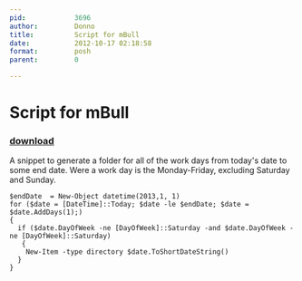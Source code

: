 ```yaml
---
pid:            3696
author:         Donno
title:          Script for mBull
date:           2012-10-17 02:18:58
format:         posh
parent:         0

---
```


# Script for mBull

### [download](//scripts/3696.ps1)

A snippet to generate a folder for all of the work days from today's date to some end date.
Were a work day is the Monday-Friday, excluding Saturday and Sunday.


```posh
$endDate  = New-Object datetime(2013,1, 1) 
for ($date = [DateTime]::Today; $date -le $endDate; $date = $date.AddDays(1);)
{
  if ($date.DayOfWeek -ne [DayOfWeek]::Saturday -and $date.DayOfWeek -ne [DayOfWeek]::Saturday)
   {
    New-Item -type directory $date.ToShortDateString()
  }
}
```
